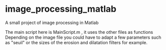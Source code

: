 # image_processing_matlab
A small project of image processing in Matlab

The main script here is MainScript.m , it uses the other files as functions
Depending on the image file you could have to adapt a few parameters such as "seuil" or the sizes of the erosion and dilatation filters for example.
